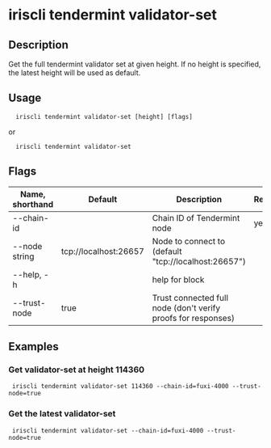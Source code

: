 # iriscli tendermint validator-set

## Description

Get the full tendermint validator set at given height. If no height is specified, the latest height will be used as default.


## Usage

```
  iriscli tendermint validator-set [height] [flags]
```
or
```
  iriscli tendermint validator-set
```

## Flags

| Name, shorthand | Default                    |Description                                                             | Required     |
| --------------- | -------------------------- | --------------------------------------------------------- | -------- |
| --chain-id    |     | Chain ID of Tendermint node   | yes     |
| --node string     |   tcp://localhost:26657                         | Node to connect to (default "tcp://localhost:26657")  |                                     
| --help, -h      |       | 	help for block|    |
| --trust-node    |              true         | Trust connected full node (don't verify proofs for responses)     |          |

## Examples

### Get validator-set at height 114360

```shell
 iriscli tendermint validator-set 114360 --chain-id=fuxi-4000 --trust-node=true

```

### Get the latest validator-set

```shell
 iriscli tendermint validator-set --chain-id=fuxi-4000 --trust-node=true

```






